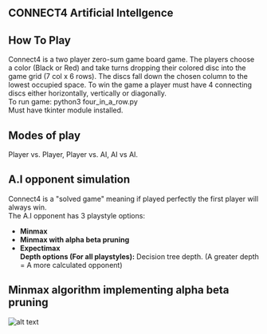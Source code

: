 
## CONNECT4 Artificial Intellgence
## How To Play
Connect4 is a two player zero-sum game board game.
The players choose a color (Black or Red) and take turns dropping their colored disc into the game grid (7 col x 6 rows).
The discs fall down the chosen column to the lowest occupied space. To win the game a player must have 4 connecting discs either horizontally, vertically or diagonally.\
To run game: python3 four_in_a_row.py \
Must have tkinter module installed.
## Modes of play
Player vs. Player, Player vs. AI, AI vs AI. 
 
## A.I opponent simulation
Connect4 is a "solved game" meaning if played perfectly the first player will always win.
\
The A.I opponent has 3 playstyle options: 
* **Minmax**
 * **Minmax with alpha beta pruning**
*  **Expectimax** \
 **Depth options (For all playstyles):** Decision tree depth. (A greater depth = A more calculated opponent) 

## Minmax algorithm implementing alpha beta pruning

 ![alt text](https://upload.wikimedia.org/wikipedia/commons/thumb/9/91/AB_pruning.svg/1600px-AB_pruning.svg.png)
